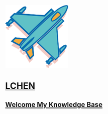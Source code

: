 <!-- ![logo](https://docsify.js.org/_media/icon.svg) -->
<!-- ![logo](https://iconfont.alicdn.com/s/a0f420d6-64bb-47ba-8902-39c7c08a07dc_origin.svg) -->
<!-- <img src="https://iconfont.alicdn.com/s/a0f420d6-64bb-47ba-8902-39c7c08a07dc_origin.svg" width = "200" height = "200" alt="airplane" align=center /> -->
<img src="_media/airplane.svg" width = "200" height = "200" alt="airplane" align=center />

# [LCHEN](#Welcome)

## [Welcome My Knowledge Base](#Welcome)  

<!-- ### [Start](#LCHEN) -->
